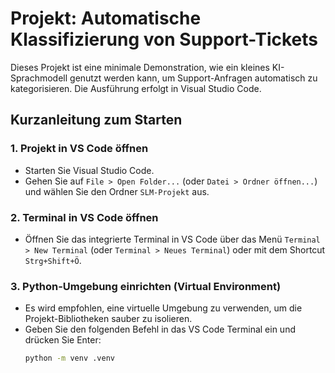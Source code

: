 # Projekt: Automatische Klassifizierung von Support-Tickets

Dieses Projekt ist eine minimale Demonstration, wie ein kleines KI-Sprachmodell genutzt werden kann, um Support-Anfragen automatisch zu kategorisieren. Die Ausführung erfolgt in Visual Studio Code.

## Kurzanleitung zum Starten

### 1. Projekt in VS Code öffnen
- Starten Sie Visual Studio Code.
- Gehen Sie auf `File > Open Folder...` (oder `Datei > Ordner öffnen...`) und wählen Sie den Ordner `SLM-Projekt` aus.

### 2. Terminal in VS Code öffnen
- Öffnen Sie das integrierte Terminal in VS Code über das Menü `Terminal > New Terminal` (oder `Terminal > Neues Terminal`) oder mit dem Shortcut `Strg+Shift+Ö`.

### 3. Python-Umgebung einrichten (Virtual Environment)
- Es wird empfohlen, eine virtuelle Umgebung zu verwenden, um die Projekt-Bibliotheken sauber zu isolieren.
- Geben Sie den folgenden Befehl in das VS Code Terminal ein und drücken Sie Enter:
  ```bash
  python -m venv .venv